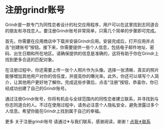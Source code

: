 # 注册grindr账号

Grindr是一款专门为同性恋者设计的社交应用程序，用户可以在这里找到志同道合的朋友和寻找恋人。要注册Grindr账号非常简单，只需几个简单的步骤即可完成。

首先，你需要在应用商店中下载并安装Grindr应用。安装完成后，打开应用并点击“创建账号”按钮。接下来，你需要提供一些个人信息，包括电子邮件地址、密码、出生日期和所在地区。请确保提供的信息是准确的，这将有助于你在Grindr上找到更多合适的匹配对象。

在注册过程中，你还需要上传一张个人照片作为头像。选择一张清晰、真实的照片能够增加其他用户对你的信任度，并提高你的曝光率。此外，你还可以填写个人简介，让其他用户更好地了解你。完成这些步骤后，点击“注册”按钮，恭喜你，你已经成功创建了自己的Grindr账号。

通过注册Grindr账号，你将有机会与全球范围内的同性恋者建立联系，并寻找到与你志同道合的人。不过在使用过程中，请务必注意个人隐私安全，避免泄露过多个人信息。希望你能在Grindr上找到属于自己的幸福。

更多 关于注册grindr账号 请通过✈与我们联系，感谢阅读，谢谢！[点我✈联系](https://acc.k02.cc)